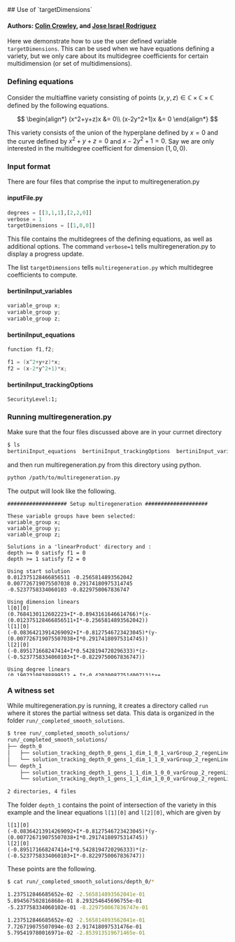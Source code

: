 <link rel="stylesheet" href="modest.css">
<style>
pre, code, pre code {
  max-height: 400px;
}
</style>
## Use of `targetDimensions`

#### Authors: [Colin Crowley](https://sites.google.com/view/colincrowley/home), and [Jose Israel Rodriguez](https://www.math.wisc.edu/~jose/)

Here we demonstrate how to use the user defined variable 
`targetDimensions`. This can be used when we have equations defining a 
variety, but we only care about its multidegree coefficients for certain 
multidimension (or set of multidimensions).

### Defining equations

Consider the multiaffine variety consisting of points $(x,y,z) \in 
\mathbb{C} \times \mathbb{C} \times \mathbb{C}$ defined by the following 
equations.

$$
\begin{align*}
(x^2+y+z)x &= 0\\
(x-2y^2+1)x &= 0
\end{align*}
$$


This variety consists of the union of the hyperplane defined by $x=0$ 
and the curve defined by $x^2 + y + z = 0$ and $x-2y^2+1=0$. Say we are 
only interested in the multidegree coefficient for dimension $(1,0,0)$.


### Input format

There are four files that comprise the input to multiregeneration.py

#### inputFile.py
```python
degrees = [[3,1,1],[2,2,0]]
verbose = 1
targetDimensions = [[1,0,0]]
```
This file contains the multidegrees of the defining equations, as well 
as additional options. The command `verbose=1` tells 
multiregeneration.py to display a progress update.

The list `targetDimensions` tells `multiregeneration.py` which 
multidegree coefficients to compute.

#### bertiniInput_variables
```c
variable_group x;
variable_group y;
variable_group z;
```
#### bertiniInput_equations
```c
function f1,f2;

f1 = (x^2+y+z)*x;
f2 = (x-2*y^2+1)*x;

```
#### bertiniInput_trackingOptions
```
SecurityLevel:1;
```

### Running multiregeneration.py

Make sure that the four files discussed above are in your currnet 
directory
```bash
$ ls
bertiniInput_equations  bertiniInput_trackingOptions  bertiniInput_variables  inputFile.py
```
and then run multiregeneration.py from this directory using python.
```bash
python /path/to/multiregeneration.py
```
The output will look like the following.
```
################### Setup multiregeneration ####################

These variable groups have been selected:
variable_group x;
variable_group y;
variable_group z;

Solutions in a 'linearProduct' directory and :
depth >= 0 satisfy f1 = 0
depth >= 1 satisfy f2 = 0

Using start solution
0.012375128466856511 -0.2565814893562042
0.007726719075507038 0.29174180975314745
-0.5237758334060103 -0.8229750067836747

Using dimension linears
l[0][0]
(0.7684130112602223+I*-0.8943161646614766)*(x-(0.012375128466856511+I*-0.2565814893562042))
l[1][0]
(-0.08364213914269092+I*-0.8127546723423045)*(y-(0.007726719075507038+I*0.29174180975314745))
l[2][0]
(-0.895171668247414+I*0.5428194720296333)*(z-(-0.5237758334060103+I*-0.8229750067836747))

Using degree linears
(0.19023108388899512 + I*-0.42030087751400713)*x+(-0.008485692961966551 + I*-0.6228163177304067)
(-0.33844904784657626 + I*-0.6476778791386968)*x+(0.212712203008534 + I*-0.25245836673498756)
(0.9884370402199971 + I*0.5354149235985495)*x+(-0.08966115847968115 + I*-0.14478742072228346)
(-0.21762918109769025 + I*0.013936265274712811)*y+(-0.05717961841828911 + I*-0.7658283809366841)
(-0.07357507192159596 + I*0.6476578451882378)*y+(0.09272913801706562 + I*0.8973111600526467)
(-0.41901114889534186 + I*0.3869228114007077)*z+(0.19066518292861034 + I*-0.40917998780953035)
exploring tree in order depthFirst

################### Starting multiregeneration ####################

PROGRESS
Depth 0: 2
Depth 1: 2

----------------------------------------------------------------
| # smooth isolated solutions  | # of general linear equations |
| found                        | added with variables in group |
----------------------------------------------------------------
                               | 0  1  2
----------------------------------------------------------------
  2                              1  0  0  
Done.
```

### A witness set
While multiregeneration.py is running, it creates a directory called 
`run` where it stores the partial witness set data. This data is 
organized in the folder `run/_completed_smooth_solutions`.
```bash
$ tree run/_completed_smooth_solutions/
run/_completed_smooth_solutions/
├── depth_0
│   ├── solution_tracking_depth_0_gens_1_dim_1_0_1_varGroup_2_regenLinear_0_pointId_261562148744_467834493564
│   └── solution_tracking_depth_0_gens_1_dim_1_1_0_varGroup_2_regenLinear_0_pointId_261562148744_699550604641
└── depth_1
    ├── solution_tracking_depth_1_gens_1_1_dim_1_0_0_varGroup_2_regenLinear_0_pointId_699550604641_304186546591
    └── solution_tracking_depth_1_gens_1_1_dim_1_0_0_varGroup_2_regenLinear_0_pointId_699550604641_561923727441

2 directories, 4 files
```

The folder `depth_1` contains the point of intersection of 
the variety in this example and the 
linear equations `l[1][0]` and `l[2][0]`, which are given by
```
l[1][0]
(-0.08364213914269092+I*-0.8127546723423045)*(y-(0.007726719075507038+I*0.29174180975314745))
l[2][0]
(-0.895171668247414+I*0.5428194720296333)*(z-(-0.5237758334060103+I*-0.8229750067836747))
```
These points are the following.
```bash 
$ cat run/_completed_smooth_solutions/depth_0/*

1.237512846685652e-02 -2.565814893562041e-01
5.894567502816868e-01 8.293254645696755e-01
-5.237758334060102e-01 -8.229750067836747e-01

1.237512846685652e-02 -2.565814893562041e-01
7.726719075507094e-03 2.917418097531476e-01
5.795419780016971e-02 -2.853913519671465e-01
```
